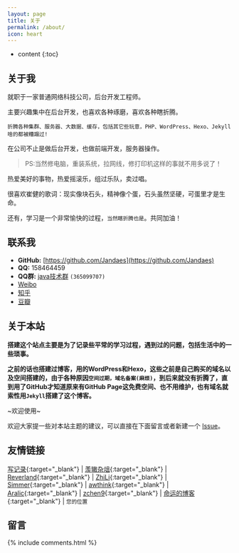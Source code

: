 ```yaml
---
layout: page
title: 关于
permalink: /about/
icon: heart
---
```


* content
{:toc}

## 关于我

就职于一家普通网络科技公司，后台开发工程师。

主要兴趣集中在后台开发，也喜欢各种琢磨，喜欢各种瞎折腾。

`折腾各种集群、服务器、大数据、缓存，包括其它些玩意，PHP、WordPress、Hexo、Jekyll啥的都被糟蹋过!`

在公司不止是做后台开发，也做前端开发，服务器操作。

> PS:当然修电脑，重装系统，拉网线，修打印机这样的事就不用多说了！

热爱美好的事物，热爱摇滚乐，组过乐队，卖过唱。

很喜欢崔健的歌词：现实像块石头，精神像个蛋，石头虽然坚硬，可蛋里才是生命。

还有，学习是一个非常愉快的过程，`当然瞎折腾也是`。共同加油！


## 联系我

* **GitHub:**   [https://github.com/Jandaes](https://github.com/Jandaes)
* **QQ:**  158464459
* **QQ群:**  [java技术群](http://jq.qq.com/?_wv=1027&k=40Isttj) `(365099707)`
* [Weibo](http://weibo.com/2978755757)
* [知乎](https://www.zhihu.com/people/deng-dai-shi-hou)
* [豆瓣](https://www.douban.com/people/150508733/)


## 关于本站
   **搭建这个站点主要是为了记录些平常的学习过程，遇到过的问题，包括生活中的一些琐事。**

**之前的话也搭建过博客，用的WordPress和Hexo，这些之前是自己购买的域名以及空间搭建的，由于各种原因`空间过期，域名备案(麻烦)`，到后来就没有折腾了，直到用了GitHub才知道原来有GitHub Page这免费空间、也不用维护，也有域名就索性用`Jekyll`搭建了这个博客。**



~欢迎使用~

欢迎大家提一些对本站主题的建议，可以直接在下面留言或者新建一个 [Issue](https://github.com/Jandaes/Jandaes.github.io/issues)。




## 友情链接
[写记录](http://xiejilu.com/){:target="_blank"} \| [羡辙杂俎](http://zhangwenli.com/blog){:target="_blank"} \|  [Reverland](http://reverland.org/){:target="_blank"} \| [ZhiLi](http://lizhipower.github.io/){:target="_blank"} \| [Simmer](http://simmer-jun.github.io/){:target="_blank"} \| [awthink](http://awthink.net/){:target="_blank"} \| [Aralic](http://aralic.github.io/){:target="_blank"} \| [zchen9](http://www.chen9.info/){:target="_blank"} \| [命运的博客](http://457375608.github.io){:target="_blank"} \|  `您的位置`

## 留言

{% include comments.html %}
